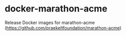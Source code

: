 # docker-marathon-acme
Release Docker images for marathon-acme (https://github.com/praekeltfoundation/marathon-acme)
